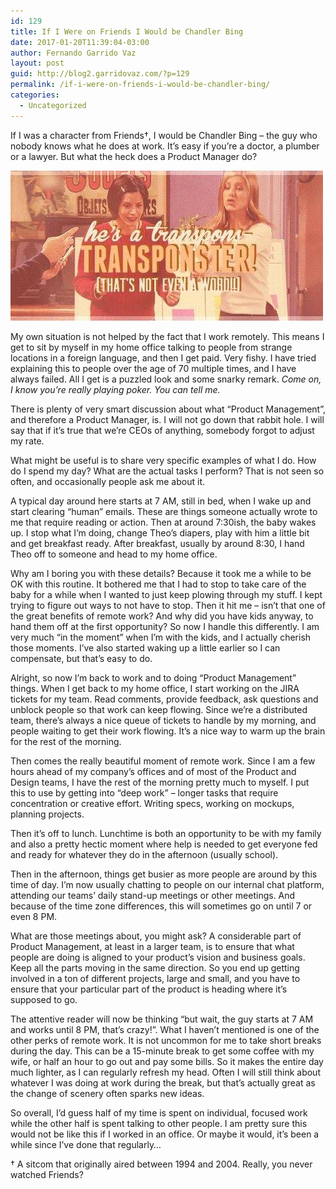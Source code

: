 ```yaml
---
id: 129
title: If I Were on Friends I Would be Chandler Bing
date: 2017-01-20T11:39:04-03:00
author: Fernando Garrido Vaz
layout: post
guid: http://blog2.garridovaz.com/?p=129
permalink: /if-i-were-on-friends-i-would-be-chandler-bing/
categories:
  - Uncategorized
---
```

If I was a character from Friends&#8224;, I would be Chandler Bing &#8211; the guy who nobody knows what he does at work. It&#8217;s easy if you&#8217;re a doctor, a plumber or a lawyer. But what the heck does a Product Manager do? 

![What the heck is that?](/wp-content/uploads/2017/07/chandler_job.jpeg) 

My own situation is not helped by the fact that I work remotely. This means I get to sit by myself in my home office talking to people from strange locations in a foreign language, and then I get paid. Very fishy. I have tried explaining this to people over the age of 70 multiple times, and I have always failed. All I get is a puzzled look and some snarky remark. _Come on, I know you&#8217;re really playing poker. You can tell me._

There is plenty of very smart discussion about what &#8220;Product Management&#8221;, and therefore a Product Manager, is. I will not go down that rabbit hole. I will say that if it&#8217;s true that we&#8217;re CEOs of anything, somebody forgot to adjust my rate.

What might be useful is to share very specific examples of what I do. How do I spend my day? What are the actual tasks I perform? That is not seen so often, and occasionally people ask me about it.

A typical day around here starts at 7 AM, still in bed, when I wake up and start clearing &#8220;human&#8221; emails. These are things someone actually wrote to me that require reading or action. Then at around 7:30ish, the baby wakes up. I stop what I&#8217;m doing, change Theo&#8217;s diapers, play with him a little bit and get breakfast ready. After breakfast, usually by around 8:30, I hand Theo off to someone and head to my home office.

Why am I boring you with these details? Because it took me a while to be OK with this routine. It bothered me that I had to stop to take care of the baby for a while when I wanted to just keep plowing through my stuff. I kept trying to figure out ways to not have to stop. Then it hit me &#8211; isn&#8217;t that one of the great benefits of remote work? And why did you have kids anyway, to hand them off at the first opportunity? So now I handle this differently. I am very much &#8220;in the moment&#8221; when I&#8217;m with the kids, and I actually cherish those moments. I&#8217;ve also started waking up a little earlier so I can compensate, but that&#8217;s easy to do.

Alright, so now I&#8217;m back to work and to doing &#8220;Product Management&#8221; things. When I get back to my home office, I start working on the JIRA tickets for my team. Read comments, provide feedback, ask questions and unblock people so that work can keep flowing. Since we&#8217;re a distributed team, there&#8217;s always a nice queue of tickets to handle by my morning, and people waiting to get their work flowing. It&#8217;s a nice way to warm up the brain for the rest of the morning.

Then comes the really beautiful moment of remote work. Since I am a few hours ahead of my company&#8217;s offices and of most of the Product and Design teams, I have the rest of the morning pretty much to myself. I put this to use by getting into &#8220;deep work&#8221; &#8211; longer tasks that require concentration or creative effort. Writing specs, working on mockups, planning projects.

Then it&#8217;s off to lunch. Lunchtime is both an opportunity to be with my family and also a pretty hectic moment where help is needed to get everyone fed and ready for whatever they do in the afternoon (usually school). 

Then in the afternoon, things get busier as more people are around by this time of day. I&#8217;m now usually chatting to people on our internal chat platform, attending our teams&#8217; daily stand-up meetings or other meetings. And because of the time zone differences, this will sometimes go on until 7 or even 8 PM. 

What are those meetings about, you might ask? A considerable part of Product Management, at least in a larger team, is to ensure that what people are doing is aligned to your product&#8217;s vision and business goals. Keep all the parts moving in the same direction. So you end up getting involved in a ton of different projects, large and small, and you have to ensure that your particular part of the product is heading where it&#8217;s supposed to go. 

The attentive reader will now be thinking &#8220;but wait, the guy starts at 7 AM and works until 8 PM, that&#8217;s crazy!&#8221;. What I haven&#8217;t mentioned is one of the other perks of remote work. It is not uncommon for me to take short breaks during the day. This can be a 15-minute break to get some coffee with my wife, or half an hour to go out and pay some bills. So it makes the entire day much lighter, as I can regularly refresh my head. Often I will still think about whatever I was doing at work during the break, but that&#8217;s actually great as the change of scenery often sparks new ideas.

So overall, I&#8217;d guess half of my time is spent on individual, focused work while the other half is spent talking to other people. I am pretty sure this would not be like this if I worked in an office. Or maybe it would, it&#8217;s been a while since I&#8217;ve done that regularly&#8230;

&#8224; A sitcom that originally aired between 1994 and 2004. Really, you never watched Friends?